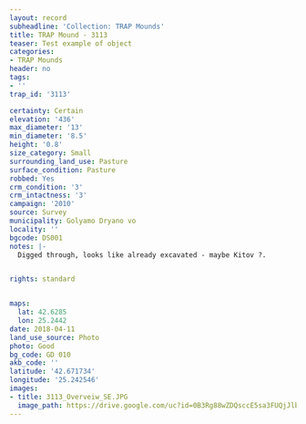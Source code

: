 ```yaml
---
layout: record
subheadline: 'Collection: TRAP Mounds'
title: TRAP Mound - 3113
teaser: Test example of object
categories:
- TRAP Mounds
header: no
tags:
- ''
trap_id: '3113'

certainty: Certain
elevation: '436'
max_diameter: '13'
min_diameter: '8.5'
height: '0.8'
size_category: Small
surrounding_land_use: Pasture
surface_condition: Pasture
robbed: Yes
crm_condition: '3'
crm_intactness: '3'
campaign: '2010'
source: Survey
municipality: Golyamo Dryano vo
locality: ''
bgcode: DS001
notes: |-
  Digged through, looks like already excavated - maybe Kitov ?.


rights: standard


maps:
  lat: 42.6285
  lon: 25.2442
date: 2018-04-11
land_use_source: Photo
photo: Good
bg_code: GD 010
akb_code: ''
latitude: '42.671734'
longitude: '25.242546'
images:
- title: 3113_Overveiw_SE.JPG
  image_path: https://drive.google.com/uc?id=0B3Rg88wZDQsccE5sa3FUQjJlb1U
---
```

